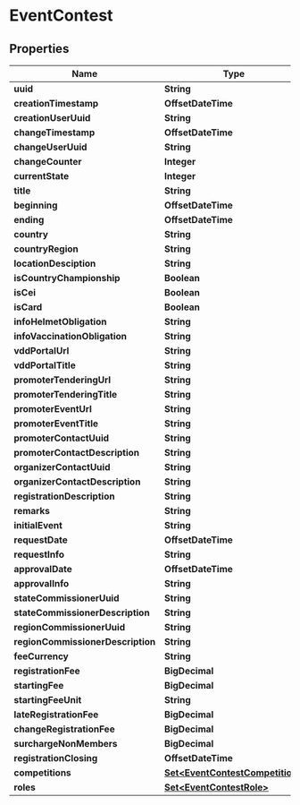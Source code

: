 

# EventContest


## Properties

Name | Type | Description | Notes
------------ | ------------- | ------------- | -------------
**uuid** | **String** |  |  [optional]
**creationTimestamp** | **OffsetDateTime** |  |  [optional]
**creationUserUuid** | **String** |  |  [optional]
**changeTimestamp** | **OffsetDateTime** |  |  [optional]
**changeUserUuid** | **String** |  |  [optional]
**changeCounter** | **Integer** |  |  [optional]
**currentState** | **Integer** |  |  [optional]
**title** | **String** |  |  [optional]
**beginning** | **OffsetDateTime** |  |  [optional]
**ending** | **OffsetDateTime** |  |  [optional]
**country** | **String** |  |  [optional]
**countryRegion** | **String** |  |  [optional]
**locationDesciption** | **String** |  |  [optional]
**isCountryChampionship** | **Boolean** |  |  [optional]
**isCei** | **Boolean** |  |  [optional]
**isCard** | **Boolean** |  |  [optional]
**infoHelmetObligation** | **String** |  |  [optional]
**infoVaccinationObligation** | **String** |  |  [optional]
**vddPortalUrl** | **String** |  |  [optional]
**vddPortalTitle** | **String** |  |  [optional]
**promoterTenderingUrl** | **String** |  |  [optional]
**promoterTenderingTitle** | **String** |  |  [optional]
**promoterEventUrl** | **String** |  |  [optional]
**promoterEventTitle** | **String** |  |  [optional]
**promoterContactUuid** | **String** |  |  [optional]
**promoterContactDescription** | **String** |  |  [optional]
**organizerContactUuid** | **String** |  |  [optional]
**organizerContactDescription** | **String** |  |  [optional]
**registrationDescription** | **String** |  |  [optional]
**remarks** | **String** |  |  [optional]
**initialEvent** | **String** |  |  [optional]
**requestDate** | **OffsetDateTime** |  |  [optional]
**requestInfo** | **String** |  |  [optional]
**approvalDate** | **OffsetDateTime** |  |  [optional]
**approvalInfo** | **String** |  |  [optional]
**stateCommissionerUuid** | **String** |  |  [optional]
**stateCommissionerDescription** | **String** |  |  [optional]
**regionCommissionerUuid** | **String** |  |  [optional]
**regionCommissionerDescription** | **String** |  |  [optional]
**feeCurrency** | **String** |  |  [optional]
**registrationFee** | **BigDecimal** |  |  [optional]
**startingFee** | **BigDecimal** |  |  [optional]
**startingFeeUnit** | **String** |  |  [optional]
**lateRegistrationFee** | **BigDecimal** |  |  [optional]
**changeRegistrationFee** | **BigDecimal** |  |  [optional]
**surchargeNonMembers** | **BigDecimal** |  |  [optional]
**registrationClosing** | **OffsetDateTime** |  |  [optional]
**competitions** | [**Set&lt;EventContestCompetition&gt;**](EventContestCompetition.md) |  |  [optional]
**roles** | [**Set&lt;EventContestRole&gt;**](EventContestRole.md) |  |  [optional]



